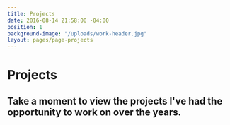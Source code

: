 ```yaml
---
title: Projects
date: 2016-08-14 21:58:00 -04:00
position: 1
background-image: "/uploads/work-header.jpg"
layout: pages/page-projects
---
```


# Projects   

## Take a moment to view the projects I've had the opportunity to work on over the years.